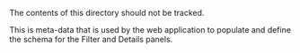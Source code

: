 The contents of this directory should not be tracked.

This is meta-data that is used by the web application to populate and define
the schema for the Filter and Details panels.
